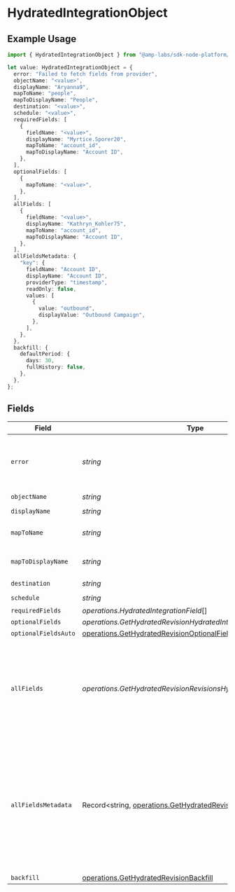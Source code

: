# HydratedIntegrationObject

## Example Usage

```typescript
import { HydratedIntegrationObject } from "@amp-labs/sdk-node-platform/models/operations";

let value: HydratedIntegrationObject = {
  error: "Failed to fetch fields from provider",
  objectName: "<value>",
  displayName: "Aryanna9",
  mapToName: "people",
  mapToDisplayName: "People",
  destination: "<value>",
  schedule: "<value>",
  requiredFields: [
    {
      fieldName: "<value>",
      displayName: "Myrtice.Sporer20",
      mapToName: "account_id",
      mapToDisplayName: "Account ID",
    },
  ],
  optionalFields: [
    {
      mapToName: "<value>",
    },
  ],
  allFields: [
    {
      fieldName: "<value>",
      displayName: "Kathryn_Kohler75",
      mapToName: "account_id",
      mapToDisplayName: "Account ID",
    },
  ],
  allFieldsMetadata: {
    "key": {
      fieldName: "Account ID",
      displayName: "Account ID",
      providerType: "timestamp",
      readOnly: false,
      values: [
        {
          value: "outbound",
          displayValue: "Outbound Campaign",
        },
      ],
    },
  },
  backfill: {
    defaultPeriod: {
      days: 30,
      fullHistory: false,
    },
  },
};
```

## Fields

| Field                                                                                                                                        | Type                                                                                                                                         | Required                                                                                                                                     | Description                                                                                                                                  | Example                                                                                                                                      |
| -------------------------------------------------------------------------------------------------------------------------------------------- | -------------------------------------------------------------------------------------------------------------------------------------------- | -------------------------------------------------------------------------------------------------------------------------------------------- | -------------------------------------------------------------------------------------------------------------------------------------------- | -------------------------------------------------------------------------------------------------------------------------------------------- |
| `error`                                                                                                                                      | *string*                                                                                                                                     | :heavy_minus_sign:                                                                                                                           | Error message if there was an issue hydrating this object.                                                                                   | Failed to fetch fields from provider                                                                                                         |
| `objectName`                                                                                                                                 | *string*                                                                                                                                     | :heavy_check_mark:                                                                                                                           | N/A                                                                                                                                          |                                                                                                                                              |
| `displayName`                                                                                                                                | *string*                                                                                                                                     | :heavy_check_mark:                                                                                                                           | N/A                                                                                                                                          |                                                                                                                                              |
| `mapToName`                                                                                                                                  | *string*                                                                                                                                     | :heavy_minus_sign:                                                                                                                           | An object name to map to.                                                                                                                    | people                                                                                                                                       |
| `mapToDisplayName`                                                                                                                           | *string*                                                                                                                                     | :heavy_minus_sign:                                                                                                                           | A display name to map to.                                                                                                                    | People                                                                                                                                       |
| `destination`                                                                                                                                | *string*                                                                                                                                     | :heavy_check_mark:                                                                                                                           | N/A                                                                                                                                          |                                                                                                                                              |
| `schedule`                                                                                                                                   | *string*                                                                                                                                     | :heavy_check_mark:                                                                                                                           | N/A                                                                                                                                          |                                                                                                                                              |
| `requiredFields`                                                                                                                             | *operations.HydratedIntegrationField*[]                                                                                                      | :heavy_minus_sign:                                                                                                                           | N/A                                                                                                                                          |                                                                                                                                              |
| `optionalFields`                                                                                                                             | *operations.GetHydratedRevisionHydratedIntegrationField*[]                                                                                   | :heavy_minus_sign:                                                                                                                           | N/A                                                                                                                                          |                                                                                                                                              |
| `optionalFieldsAuto`                                                                                                                         | [operations.GetHydratedRevisionOptionalFieldsAutoOption](../../models/operations/gethydratedrevisionoptionalfieldsautooption.md)             | :heavy_minus_sign:                                                                                                                           | N/A                                                                                                                                          |                                                                                                                                              |
| `allFields`                                                                                                                                  | *operations.GetHydratedRevisionRevisionsHydratedIntegrationField*[]                                                                          | :heavy_minus_sign:                                                                                                                           | This is a list of all fields on the object for a particular SaaS instance, including their display names.                                    |                                                                                                                                              |
| `allFieldsMetadata`                                                                                                                          | Record<string, [operations.GetHydratedRevisionFieldMetadata](../../models/operations/gethydratedrevisionfieldmetadata.md)>                   | :heavy_minus_sign:                                                                                                                           | This is a map of all fields on the object including their metadata (such as display name and type), the keys of the map are the field names. |                                                                                                                                              |
| `backfill`                                                                                                                                   | [operations.GetHydratedRevisionBackfill](../../models/operations/gethydratedrevisionbackfill.md)                                             | :heavy_minus_sign:                                                                                                                           | N/A                                                                                                                                          |                                                                                                                                              |